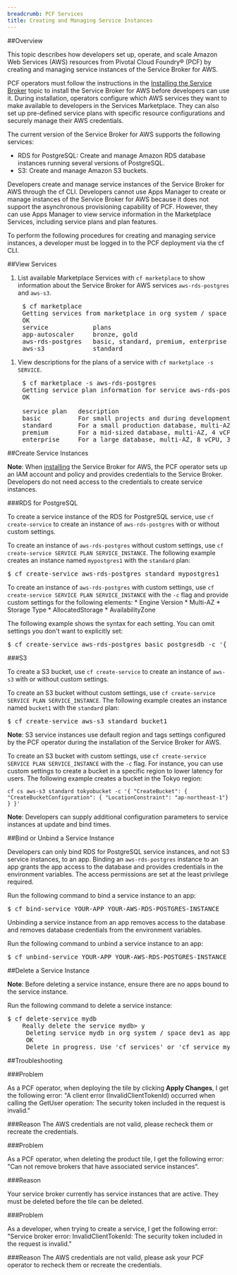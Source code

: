 ```yaml
---
breadcrumb: PCF Services
title: Creating and Managing Service Instances
---
```


##<a id="overview"></a>Overview

This topic describes how developers set up, operate, and scale Amazon Web Services (AWS) resources from Pivotal Cloud Foundry&reg; (PCF) by creating and managing service instances of the Service Broker for AWS.

PCF operators must follow the instructions in the [Installing the Service Broker](installation.html) topic to install the Service Broker for AWS before developers can use it. During installation, operators configure which AWS services they want to make available to developers in the Services Marketplace. They can also set up pre-defined service plans with specific resource configurations and securely manage their AWS credentials. 

The current version of the Service Broker for AWS supports the following services:

* RDS for PostgreSQL: Create and manage Amazon RDS database instances running several versions of PostgreSQL. 
* S3: Create and manage Amazon S3 buckets.

Developers create and manage service instances of the Service Broker for AWS through the cf CLI. Developers cannot use Apps Manager to create or manage instances of the Service Broker for AWS because it does not support the asynchronous provisioning capability of PCF. However, they can use Apps Manager to view service information in the Marketplace Services, including service plans and plan features. 

To perform the following procedures for creating and managing service instances, a developer must be logged in to the PCF deployment via the cf CLI.

##<a id="view"></a>View Services

1. List available Marketplace Services with `cf marketplace` to show information about the Service Broker for AWS services `aws-rds-postgres` and `aws-s3`. 
<pre class="terminal">
    $ cf marketplace
    Getting services from marketplace in org system / space iaas-brokers as admin...
    OK
    service            plans                                  description   
    app-autoscaler     bronze, gold                           Scales bound applications in response to load   
    aws-rds-postgres   basic, standard, premium, enterprise   Create and manage AWS RDS PostgreSQL deployments 
    aws-s3             standard                               Create and manage AWS S3 buckets  
</pre>
1. View descriptions for the plans of a service with `cf marketplace -s SERVICE`.
<pre class="terminal">
    $ cf marketplace -s aws-rds-postgres
    Getting service plan information for service aws-rds-postgres as admin...
    OK

    service plan   description                                               free or paid   
    basic          For small projects and during development.                free   
    standard       For a small production database, multi-AZ, 2vCPU, 7.5GB   free   
    premium        For a mid-sized database, multi-AZ, 4 vCPU, 15GB          free   
    enterprise     For a large database, multi-AZ, 8 vCPU, 32GB              free
</pre>

##<a id="create"></a>Create Service Instances

<p class="note"><strong>Note</strong>: When <a href="installation.html">installing</a> the Service Broker for AWS, the PCF operator sets up an IAM account and policy and provides credentials to the Service Broker. Developers do not need access to the credentials to create service instances.</p>

###<a id="rds"></a>RDS for PostgreSQL

To create a service instance of the RDS for PostgreSQL service, use `cf create-service` to create an instance of `aws-rds-postgres` with or without custom settings.

To create an instance of `aws-rds-postgres` without custom settings, use `cf create-service SERVICE PLAN SERVICE_INSTANCE`. The following example creates an instance named `mypostgres1` with the `standard` plan:
<pre class="terminal">$ cf create-service aws-rds-postgres standard mypostgres1
</pre>

To create an instance of `aws-rds-postgres` with custom settings, use `cf create-service SERVICE PLAN SERVICE_INSTANCE` with the `-c` flag and provide custom settings for the following elements:
    * Engine Version
    * Multi-AZ
    * Storage Type
    * AllocatedStorage
    * AvailabilityZone

The following example shows the syntax for each setting. You can omit settings you don't want to explicitly set:
<pre class="terminal">$ cf create-service aws-rds-postgres basic postgresdb -c '{ "CreateInstance": { "EngineVersion": "9.4.1", "MultiAZ": false, "StorageType": "gp2", "AllocatedStorage": 10, "AvailabilityZone": "us-east-1a", "Tags": [{"Key": "owner", "Value": "operations"}, {"Key": "Env", "Value": "staging"} ] } }'
</pre>

###<a id="rds"></a>S3

To create a S3 bucket, use `cf create-service` to create an instance of `aws-s3` with or without custom settings.

To create an S3 bucket without custom settings, use `cf create-service SERVICE PLAN SERVICE_INSTANCE`. The following example creates an instance named `bucket1` with the `standard` plan:
<pre class="terminal">$ cf create-service aws-s3 standard bucket1
</pre>

<p class="note"><strong>Note</strong>: S3 service instances use default region and tags settings configured by the PCF operator during the installation of the Service Broker for AWS.</p>

To create an S3 bucket with custom settings, use `cf create-service SERVICE PLAN SERVICE_INSTANCE` with the `-c` flag. For instance, you can use custom settings to create a bucket in a specific region to lower latency for users. The following example  creates a bucket in the Tokyo region:

    cf cs aws-s3 standard tokyobucket -c '{ "CreateBucket": { "CreateBucketConfiguration": { "LocationConstraint": "ap-northeast-1"} } }'

<p class="note"><strong>Note</strong>: Developers can supply additional configuration parameters to service instances at update and bind times.</p>

##<a id="bind"></a>Bind or Unbind a Service Instance

Developers can only bind RDS for PostgreSQL service instances, and not S3 service instances, to an app. Binding an `aws-rds-postgres` instance to an app grants the app access to the database and provides credentials in the environment variables. The access permissions are set at the least privilege required.  

Run the following command to bind a service instance to an app:
<pre class="terminal">$ cf bind-service YOUR-APP YOUR-AWS-RDS-POSTGRES-INSTANCE</pre>

Unbinding a service instance from an app removes access to the database and removes database credentials from the environment variables. 

Run the following command to unbind a service instance to an app:
<pre class="terminal">$ cf unbind-service YOUR-APP YOUR-AWS-RDS-POSTGRES-INSTANCE</pre>

##<a id="delete"></a>Delete a Service Instance

<p class="note"><strong>Note</strong>: Before deleting a service instance, ensure there are no apps bound to the service instance.</p> 
Run the following command to delete a service instance: 
<pre class="terminal">$ cf delete-service mydb
    Really delete the service mydb> y
     Deleting service mydb in org system / space dev1 as appdev1...
     OK
     Delete in progress. Use 'cf services' or 'cf service mydb1' to check operation status.
</pre>

##<a id="troubleshooting"></a>Troubleshooting

###Problem

As a PCF operator, when deploying the tile by clicking **Apply Changes**, I get the following error: "A client error (InvalidClientTokenId) occurred when calling the GetUser operation: The security token included in the request is invalid."

###Reason
The AWS credentials are not valid, please recheck them or recreate the credentials. 

###Problem

As a PCF operator, when deleting the product tile, I get the following error: "Can not remove brokers that have associated service instances". 

###Reason

Your service broker currently has service instances that are active. They must be deleted before the tile can be deleted. 

###Problem

As a developer, when trying to create a service, I get the following error: "Service broker error: InvalidClientTokenId: The security token included in the request is invalid." 

###Reason
The AWS credentials are not valid, please ask your PCF operator to recheck them or recreate the credentials.




